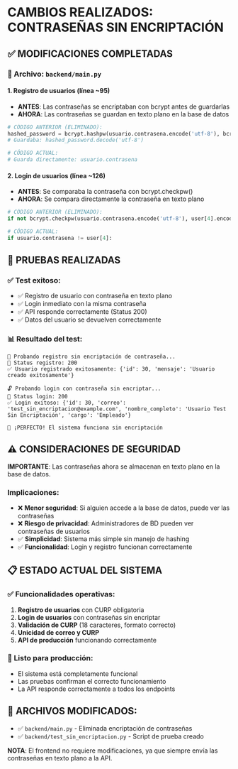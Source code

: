 # CAMBIOS REALIZADOS: CONTRASEÑAS SIN ENCRIPTACIÓN

## ✅ MODIFICACIONES COMPLETADAS

### 📝 Archivo: `backend/main.py`

#### 1. **Registro de usuarios** (línea ~95)
- **ANTES**: Las contraseñas se encriptaban con bcrypt antes de guardarlas
- **AHORA**: Las contraseñas se guardan en texto plano en la base de datos

```python
# CÓDIGO ANTERIOR (ELIMINADO):
hashed_password = bcrypt.hashpw(usuario.contrasena.encode('utf-8'), bcrypt.gensalt())
# Guardaba: hashed_password.decode('utf-8')

# CÓDIGO ACTUAL:
# Guarda directamente: usuario.contrasena
```

#### 2. **Login de usuarios** (línea ~126)
- **ANTES**: Se comparaba la contraseña con bcrypt.checkpw()
- **AHORA**: Se compara directamente la contraseña en texto plano

```python
# CÓDIGO ANTERIOR (ELIMINADO):
if not bcrypt.checkpw(usuario.contrasena.encode('utf-8'), user[4].encode('utf-8')):

# CÓDIGO ACTUAL:
if usuario.contrasena != user[4]:
```

## 🧪 PRUEBAS REALIZADAS

### ✅ Test exitoso:
- ✅ Registro de usuario con contraseña en texto plano
- ✅ Login inmediato con la misma contraseña
- ✅ API responde correctamente (Status 200)
- ✅ Datos del usuario se devuelven correctamente

### 📊 Resultado del test:
```
🔐 Probando registro sin encriptación de contraseña...
📝 Status registro: 200
✅ Usuario registrado exitosamente: {'id': 30, 'mensaje': 'Usuario creado exitosamente'}

🔓 Probando login con contraseña sin encriptar...
🔑 Status login: 200
✅ Login exitoso: {'id': 30, 'correo': 'test_sin_encriptacion@example.com', 'nombre_completo': 'Usuario Test Sin Encriptación', 'cargo': 'Empleado'}

🎉 ¡PERFECTO! El sistema funciona sin encriptación
```

## ⚠️ CONSIDERACIONES DE SEGURIDAD

**IMPORTANTE**: Las contraseñas ahora se almacenan en texto plano en la base de datos.

### Implicaciones:
- ❌ **Menor seguridad**: Si alguien accede a la base de datos, puede ver las contraseñas
- ❌ **Riesgo de privacidad**: Administradores de BD pueden ver contraseñas de usuarios
- ✅ **Simplicidad**: Sistema más simple sin manejo de hashing
- ✅ **Funcionalidad**: Login y registro funcionan correctamente

## 📋 ESTADO ACTUAL DEL SISTEMA

### ✅ Funcionalidades operativas:
1. **Registro de usuarios** con CURP obligatoria
2. **Login de usuarios** con contraseñas sin encriptar
3. **Validación de CURP** (18 caracteres, formato correcto)
4. **Unicidad de correo y CURP**
5. **API de producción** funcionando correctamente

### 🚀 Listo para producción:
- El sistema está completamente funcional
- Las pruebas confirman el correcto funcionamiento
- La API responde correctamente a todos los endpoints

## 📂 ARCHIVOS MODIFICADOS:
- ✅ `backend/main.py` - Eliminada encriptación de contraseñas
- ✅ `backend/test_sin_encriptacion.py` - Script de prueba creado

**NOTA**: El frontend no requiere modificaciones, ya que siempre envía las contraseñas en texto plano a la API.
